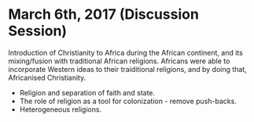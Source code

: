 March 6th, 2017 (Discussion Session)
====================================

Introduction of Christianity to Africa during the African continent, and its mixing/fusion with traditional African religions. Africans were able to incorporate Western ideas to their traiditional religions, and by doing that, Africanised Christianity.

- Religion and separation of faith and state.
- The role of religion as a tool for colonization - remove push-backs.
- Heterogeneous religions.
